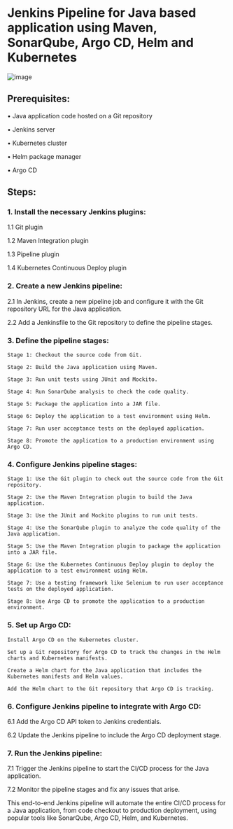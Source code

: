 # Jenkins Pipeline for Java based application using Maven, SonarQube, Argo CD, Helm and Kubernetes

![image](https://github.com/lakshmir2023/CICD/assets/141936877/b3b74ebb-34f6-45d9-a679-b3e8047d5c73)

## Prerequisites:

•	Java application code hosted on a Git repository

•	Jenkins server

•	Kubernetes cluster

•	Helm package manager

•	Argo CD

## Steps:

### 1.	Install the necessary Jenkins plugins:

   1.1 Git plugin

   1.2 Maven Integration plugin

   1.3 Pipeline plugin

   1.4 Kubernetes Continuous Deploy plugin


### 2.	Create a new Jenkins pipeline:

   2.1 In Jenkins, create a new pipeline job and configure it with the Git repository URL for the Java application.

   2.2 Add a Jenkinsfile to the Git repository to define the pipeline stages.


### 3.	Define the pipeline stages: 
   
    Stage 1: Checkout the source code from Git.

    Stage 2: Build the Java application using Maven.

    Stage 3: Run unit tests using JUnit and Mockito.

    Stage 4: Run SonarQube analysis to check the code quality.

    Stage 5: Package the application into a JAR file.

    Stage 6: Deploy the application to a test environment using Helm.

    Stage 7: Run user acceptance tests on the deployed application.

    Stage 8: Promote the application to a production environment using Argo CD.


### 4.	Configure Jenkins pipeline stages:

    Stage 1: Use the Git plugin to check out the source code from the Git repository.

    Stage 2: Use the Maven Integration plugin to build the Java application.

    Stage 3: Use the JUnit and Mockito plugins to run unit tests.
   
    Stage 4: Use the SonarQube plugin to analyze the code quality of the Java application.

    Stage 5: Use the Maven Integration plugin to package the application into a JAR file.

    Stage 6: Use the Kubernetes Continuous Deploy plugin to deploy the application to a test environment using Helm.

    Stage 7: Use a testing framework like Selenium to run user acceptance tests on the deployed application.

    Stage 8: Use Argo CD to promote the application to a production environment.


### 5.	Set up Argo CD:

    Install Argo CD on the Kubernetes cluster.

    Set up a Git repository for Argo CD to track the changes in the Helm charts and Kubernetes manifests.

    Create a Helm chart for the Java application that includes the Kubernetes manifests and Helm values.

    Add the Helm chart to the Git repository that Argo CD is tracking.


### 6.	Configure Jenkins pipeline to integrate with Argo CD:

   6.1 Add the Argo CD API token to Jenkins credentials.

   6.2 Update the Jenkins pipeline to include the Argo CD deployment stage.


### 7.	Run the Jenkins pipeline:

   7.1 Trigger the Jenkins pipeline to start the CI/CD process for the Java application.

   7.2 Monitor the pipeline stages and fix any issues that arise.


This end-to-end Jenkins pipeline will automate the entire CI/CD process for a Java application, from code checkout to production deployment, using popular tools like SonarQube, Argo CD, Helm, and Kubernetes.

